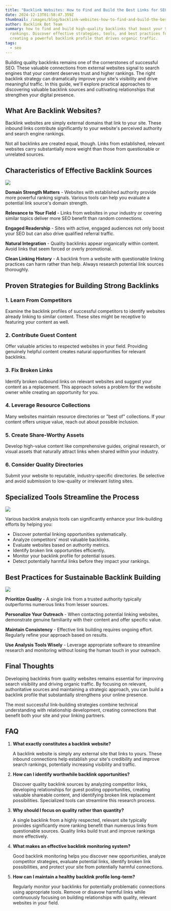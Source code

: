 ```yaml
---
title: "Backlink Websites: How to Find and Build the Best Links for SEO Success"
date: 2024-12-13T01:58:47.359Z
thumbnail: /images/blog/backlink-websites-how-to-find-and-build-the-best-links-for-seo-success.png
author: Backlink Bot Team
summary: how to find and build high-quality backlinks that boost your SEO
  rankings. Discover effective strategies, tools, and best practices for
  creating a powerful backlink profile that drives organic traffic.
tags:
  - seo
---
```

Building quality backlinks remains one of the cornerstones of successful SEO. These valuable connections from external websites signal to search engines that your content deserves trust and higher rankings. The right backlink strategy can dramatically improve your site's visibility and drive meaningful traffic. In this guide, we'll explore practical approaches to discovering valuable backlink sources and cultivating relationships that strengthen your digital presence.

## What Are Backlink Websites?

Backlink websites are simply external domains that link to your site. These inbound links contribute significantly to your website's perceived authority and search engine rankings.

Not all backlinks are created equal, though. Links from established, relevant websites carry substantially more weight than those from questionable or unrelated sources.



## Characteristics of Effective Backlink Sources

![](/images/blog/characteristics-of-effective-backlink-sources-visual-selection.png)

**Domain Strength Matters** - Websites with established authority provide more powerful ranking signals. Various tools can help you evaluate a potential link source's domain strength.

**Relevance to Your Field** - Links from websites in your industry or covering similar topics deliver more SEO benefit than random connections.

**Engaged Readership** - Sites with active, engaged audiences not only boost your SEO but can also drive qualified referral traffic.

**Natural Integration** - Quality backlinks appear organically within content. Avoid links that seem forced or overly promotional.

**Clean Linking History** - A backlink from a website with questionable linking practices can harm rather than help. Always research potential link sources thoroughly.



## Proven Strategies for Building Strong Backlinks

### 1. Learn From Competitors

Examine the backlink profiles of successful competitors to identify websites already linking to similar content. These sites might be receptive to featuring your content as well.

### 2. Contribute Guest Content

Offer valuable articles to respected websites in your field. Providing genuinely helpful content creates natural opportunities for relevant backlinks.

### 3. Fix Broken Links

Identify broken outbound links on relevant websites and suggest your content as a replacement. This approach solves a problem for the website owner while creating an opportunity for you.

### 4. Leverage Resource Collections

Many websites maintain resource directories or "best of" collections. If your content offers unique value, reach out about possible inclusion.

### 5. Create Share-Worthy Assets

Develop high-value content like comprehensive guides, original research, or visual assets that naturally attract links when shared within your industry.

### 6. Consider Quality Directories

Submit your website to reputable, industry-specific directories. Be selective and avoid submission to low-quality or irrelevant listing sites.



## Specialized Tools Streamline the Process

![](/images/blog/specialized_tools.png)

Various backlink analysis tools can significantly enhance your link-building efforts by helping you:

* Discover potential linking opportunities systematically.
* Analyze competitors' most valuable backlinks.
* Evaluate websites based on authority metrics.
* Identify broken link opportunities efficiently.
* Monitor your backlink profile for potential issues.
* Detect potentially harmful links before they impact your rankings.



## Best Practices for Sustainable Backlink Building

![](/images/blog/best-practices-for-sustainable-backlink-building-visual-selection.png)

**Prioritize Quality** - A single link from a trusted authority typically outperforms numerous links from lesser sources.

**Personalize Your Outreach** - When contacting potential linking websites, demonstrate genuine familiarity with their content and offer specific value.

**Maintain Consistency** - Effective link building requires ongoing effort. Regularly refine your approach based on results.

**Use Analysis Tools Wisely** - Leverage appropriate software to streamline research and monitoring without losing the human touch in your outreach.



## Final Thoughts

Developing backlinks from quality websites remains essential for improving search visibility and driving organic traffic. By focusing on relevant, authoritative sources and maintaining a strategic approach, you can build a backlink profile that substantially strengthens your online presence.

The most successful link-building strategies combine technical understanding with relationship development, creating connections that benefit both your site and your linking partners.



## FAQ

1. **What exactly constitutes a backlink website?**

   A backlink website is simply any external site that links to yours. These inbound connections help establish your site's credibility and improve search rankings, potentially increasing visibility and traffic.
2. **How can I identify worthwhile backlink opportunities?**

    Discover quality backlink sources by analyzing competitor links, developing relationships for guest posting opportunities, creating valuable shareable content, and identifying broken link replacement possibilities. Specialized tools can streamline this research process.
3. **Why should I focus on quality rather than quantity?**

    A single backlink from a highly respected, relevant site typically provides significantly more ranking benefit than numerous links from questionable sources. Quality links build trust and improve rankings more effectively.
4. **What makes an effective backlink monitoring system?** 

   Good backlink monitoring helps you discover new opportunities, analyze competitor strategies, evaluate potential links, identify broken link possibilities, and protect your site from potentially harmful connections.
5. **How can I maintain a healthy backlink profile long-term?** 

   Regularly monitor your backlinks for potentially problematic connections using appropriate tools. Remove or disavow harmful links while continuously focusing on building relationships with quality, relevant websites in your field.